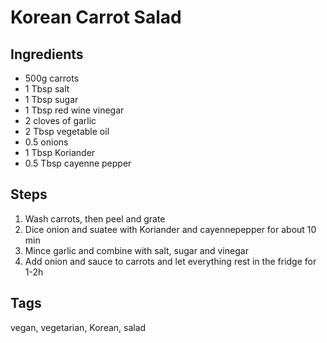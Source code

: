# Korean Carrot Salad

## Ingredients

* 500g carrots 
* 1 Tbsp salt 
* 1 Tbsp sugar
* 1 Tbsp red wine vinegar 
* 2 cloves of garlic
* 2 Tbsp vegetable oil
* 0.5 onions
* 1 Tbsp Koriander 
* 0.5 Tbsp cayenne pepper 

## Steps 

1. Wash carrots, then peel and grate
2. Dice onion and suatee with Koriander and cayennepepper for about 10 min
3. Mince garlic and combine with salt, sugar and vinegar
4. Add onion and sauce to carrots and let everything rest in the fridge for 1-2h

## Tags
vegan, vegetarian, Korean, salad
